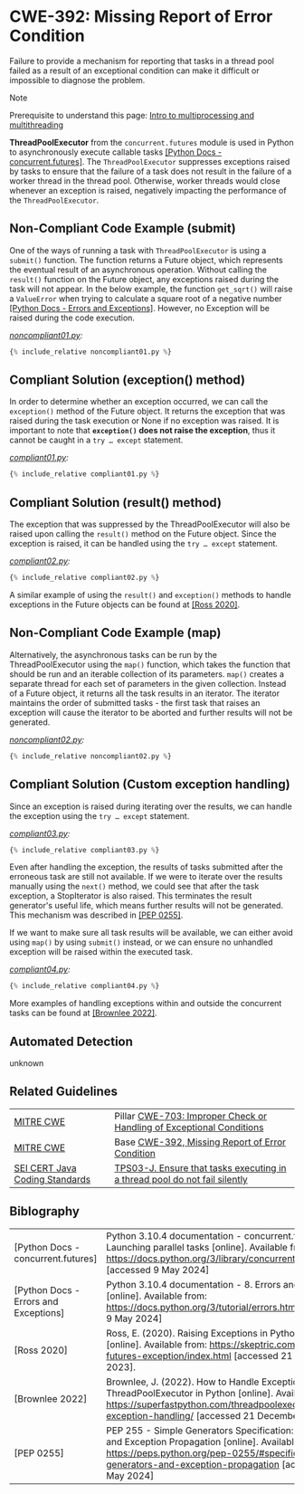 # CWE-392: Missing Report of Error Condition

Failure to provide a mechanism for reporting that tasks in a thread pool failed as a result of an exceptional condition can make it difficult or impossible to diagnose the problem.

> [!NOTE]
> Prerequisite to understand this page:
> [Intro to multiprocessing and multithreading](../../Intro_to_multiprocessing_and_multithreading/readme.md)

**ThreadPoolExecutor** from the `concurrent.futures` module is used in Python to asynchronously execute callable tasks [[Python Docs - concurrent.futures]](https://docs.python.org/3/library/concurrent.futures.html). The `ThreadPoolExecutor` suppresses exceptions raised by tasks to ensure that the failure of a task does not result in the failure of a worker thread in the thread pool. Otherwise, worker threads would close whenever an exception is raised, negatively impacting the performance of the `ThreadPoolExecutor`.

## Non-Compliant Code Example (submit)

One of the ways of running a task with `ThreadPoolExecutor` is using a `submit()` function. The function returns a Future object, which represents the eventual result of an asynchronous operation. Without calling the `result()` function on the Future object, any exceptions raised during the task will not appear. In the below example, the function `get_sqrt()` will raise a `ValueError` when trying to calculate a square root of a negative number [[Python Docs - Errors and Exceptions]](https://docs.python.org/3/tutorial/errors.html#handling-exceptions). However, no Exception will be raised during the code execution.

*[noncompliant01.py](noncompliant01.py):*

```python
{% include_relative noncompliant01.py %}
```

## Compliant Solution (exception() method)

In order to determine whether an exception occurred, we can call the `exception()` method of the Future object. It returns the exception that was raised during the task execution or None if no exception was raised. It is important to note that **`exception()` does not raise the exception**, thus it cannot be caught in a `try … except` statement.

*[compliant01.py](compliant01.py):*

```python
{% include_relative compliant01.py %}
```

## Compliant Solution (result() method)

The exception that was suppressed by the ThreadPoolExecutor will also be raised upon calling the `result()` method on the Future object. Since the exception is raised, it can be handled using the `try … except` statement.

*[compliant02.py](compliant02.py):*

```python
{% include_relative compliant02.py %}
```

A similar example of using the `result()` and `exception()` methods to handle exceptions in the Future objects can be found at [[Ross 2020]](https://skeptric.com/python-futures-exception/index.html).

## Non-Compliant Code Example (map)

Alternatively, the asynchronous tasks can be run by the ThreadPoolExecutor using the `map()` function, which takes the function that should be run and an iterable collection of its parameters. `map()` creates a separate thread for each set of parameters in the given collection. Instead of a Future object, it returns all the task results in an iterator. The iterator maintains the order of submitted tasks - the first task that raises an exception will cause the iterator to be aborted and further results will not be generated.

*[noncompliant02.py](noncompliant02.py):*

```python
{% include_relative noncompliant02.py %}
```

## Compliant Solution (Custom exception handling)

Since an exception is raised during iterating over the results, we can handle the exception using the `try … except` statement.

*[compliant03.py](compliant03.py):*

```python
{% include_relative compliant03.py %}
```

Even after handling the exception, the results of tasks submitted after the erroneous task are still not available. If we were to iterate over the results manually using the `next()` method, we could see that after the task exception, a StopIterator is also raised. This terminates the result generator's useful life, which means further results will not be generated. This mechanism was described in [[PEP 0255]](https://peps.python.org/pep-0255/#specification-generators-and-exception-propagation).

If we want to make sure all task results will be available, we can either avoid using `map()` by using `submit()` instead, or we can ensure no unhandled exception will be raised within the executed task.

*[compliant04.py](compliant04.py):*

```python
{% include_relative compliant04.py %}
```

More examples of handling exceptions within and outside the concurrent tasks can be found at [[Brownlee 2022]](https://superfastpython.com/threadpoolexecutor-exception-handling/).

## Automated Detection

unknown

## Related Guidelines

|||
|:----|:----|
|[MITRE CWE](http://cwe.mitre.org/)|Pillar [CWE-703: Improper Check or Handling of Exceptional Conditions](https://cwe.mitre.org/data/definitions/703.html)|
|[MITRE CWE](http://cwe.mitre.org/)|Base [CWE-392, Missing Report of Error Condition](https://cwe.mitre.org/data/definitions/392.html)|
|[SEI CERT Java Coding Standards](https://wiki.sei.cmu.edu/confluence/display/seccode/SEI+CERT+Coding+Standards)|[TPS03-J. Ensure that tasks executing in a thread pool do not fail silently](https://wiki.sei.cmu.edu/confluence/display/java/TPS03-J.+Ensure+that+tasks+executing+in+a+thread+pool+do+not+fail+silently)|

## Biblography

|||
|:----|:----|
|[Python Docs - concurrent.futures]| Python 3.10.4 documentation - concurrent.futures — Launching parallel tasks \[online]. Available from: <https://docs.python.org/3/library/concurrent.futures.html> \[accessed 9 May 2024]|
|[Python Docs - Errors and Exceptions]| Python 3.10.4 documentation - 8. Errors and Exceptions \[online]. Available from: <https://docs.python.org/3/tutorial/errors.html> \[accessed 9 May 2024]|
|[Ross 2020]|Ross, E. (2020). Raising Exceptions in Python Futures \[online]. Available from: <https://skeptric.com/python-futures-exception/index.html> \[accessed 21 December 2023].|
|[Brownlee 2022]|Brownlee, J. (2022). How to Handle Exceptions With the ThreadPoolExecutor in Python \[online]. Available from: <https://superfastpython.com/threadpoolexecutor-exception-handling/> \[accessed 21 December 2023].|
|[PEP 0255]|PEP 255 - Simple Generators Specification: Generators and Exception Propagation \[online]. Available from: <https://peps.python.org/pep-0255/#specification-generators-and-exception-propagation> \[accessed 9 May 2024]|
